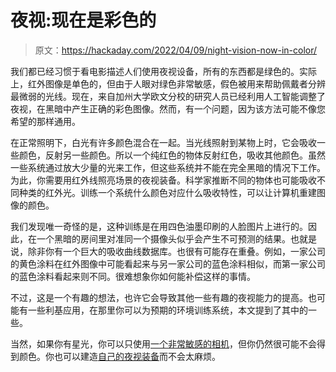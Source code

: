 # 夜视:现在是彩色的

> 原文：<https://hackaday.com/2022/04/09/night-vision-now-in-color/>

我们都已经习惯于看电影描述人们使用夜视设备，所有的东西都是绿色的。实际上，红外图像是单色的，但由于人眼对绿色非常敏感，假色被用来帮助佩戴者分辨最微弱的光线。现在，来自加州大学欧文分校的研究人员已经利用人工智能调整了夜视，在黑暗中产生正确的彩色图像。然而，有一个问题，因为该方法可能不像您希望的那样通用。

在正常照明下，白光有许多颜色混合在一起。当光线照射到某物上时，它会吸收一些颜色，反射另一些颜色。所以一个纯红色的物体反射红色，吸收其他颜色。虽然一些系统通过放大少量的光来工作，但这些系统并不能在完全黑暗的情况下工作。为此，你需要用红外线照亮场景的夜视装备。科学家推断不同的物体也可能吸收不同种类的红外光。训练一个系统什么颜色对应什么吸收特性，可以让计算机重建图像的颜色。

我们发现唯一奇怪的是，这种训练是在用四色油墨印刷的人脸图片上进行的。因此，在一个黑暗的房间里对准同一个摄像头似乎会产生不可预测的结果。也就是说，除非你有一个巨大的吸收曲线数据库。也很有可能存在重叠。例如，一家公司的黄色涂料在红外图像中可能看起来与另一家公司的蓝色涂料相似，而第一家公司的蓝色涂料看起来则不同。很难想象你如何能补偿这样的事情。

不过，这是一个有趣的想法，也许它会导致其他一些有趣的夜视能力的提高。也可能有一些利基应用，在那里你可以为预期的环境训练系统，本文提到了其中的一些。

当然，如果你有星光，你可以只使用[一个非常敏感的相机](https://hackaday.com/2020/11/12/highly-sensitive-camera-makes-a-great-night-vision-scope/)，但你仍然很可能不会得到颜色。你也可以建造[自己的夜视装备](https://hackaday.com/2017/02/23/own-the-night-with-this-open-source-night-vision-monocular/)而不会太麻烦。